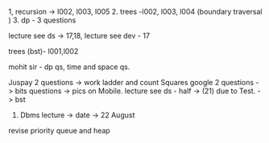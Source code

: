 1, recursion -> l002, l003, l005
2. trees -l002, l003, l004 (boundary traversal )
3. dp - 3 questions 

lecture see ds -> 17,18,
lecture see dev - 17 

trees (bst)- l001,l002

mohit sir - dp qs, time and space qs.

Juspay 2 questions -> work ladder and count Squares 
google 2 questions -> bits questions -> pics on Mobile.
lecture see ds - half -> (21) due to Test. -> bst 

1. Dbms lecture -> date -> 22 August 

revise priority queue and heap 

